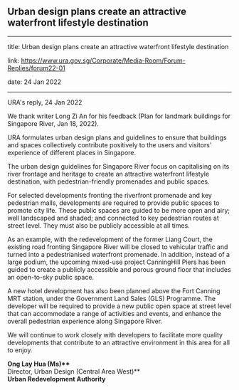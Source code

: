 ## Urban design plans create an attractive waterfront lifestyle destination

---

title: Urban design plans create an attractive waterfront lifestyle destination

link: https://www.ura.gov.sg/Corporate/Media-Room/Forum-Replies/forum22-01

date: 24 Jan 2022

---

URA's reply, 24 Jan 2022

We thank writer Long Zi An for his feedback (Plan for landmark buildings for Singapore River, Jan 18, 2022).

URA formulates urban design plans and guidelines to ensure that buildings and spaces collectively contribute positively to the users and visitors' experience of different places in Singapore.

The urban design guidelines for Singapore River focus on capitalising on its river frontage and heritage to create an attractive waterfront lifestyle destination, with pedestrian-friendly promenades and public spaces.

For selected developments fronting the riverfront promenade and key pedestrian malls, developments are required to provide public spaces to promote city life. These public spaces are guided to be more open and airy; well landscaped and shaded; and connected to key pedestrian routes at street level. They must also be publicly accessible at all times.

As an example, with the redevelopment of the former Liang Court, the existing road fronting Singapore River will be closed to vehicular traffic and turned into a pedestrianised waterfront promenade. In addition, instead of a large podium, the upcoming mixed-use project CanningHill Piers has been guided to create a publicly accessible and porous ground floor that includes an open-to-sky public space.

A new hotel development has also been planned above the Fort Canning MRT station, under the Government Land Sales (GLS) Programme. The developer will be required to provide a new public open space at street level that can accommodate a range of activities and events, and enhance the overall pedestrian experience along Singapore River.

We will continue to work closely with developers to facilitate more quality developments that contribute to an attractive environment in this area for all to enjoy.

**Ong Lay Hua (Ms)\*\***  
Director, Urban Design (Central Area West)\*\*  
**Urban Redevelopment Authority**
